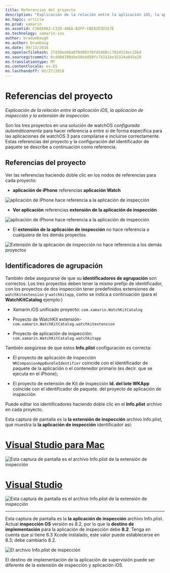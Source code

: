 ```yaml
---
title: Referencias del proyecto
description: "Explicación de la relación entre la aplicación iOS, la aplicación de inspección y la extensión de inspección."
ms.topic: article
ms.prod: xamarin
ms.assetid: C366E062-C33D-406A-B3FF-CBE82E5D1E7E
ms.technology: xamarin-ios
author: bradumbaugh
ms.author: brumbaug
ms.date: 09/13/2016
ms.openlocfilehash: 2fd39ed46a070d091f0fd5480cc782d319ec15bd
ms.sourcegitcommit: 6cd40d190abe38edd50fc74331be15324a845a28
ms.translationtype: MT
ms.contentlocale: es-ES
ms.lasthandoff: 02/27/2018
---
```

# <a name="project-references"></a>Referencias del proyecto

_Explicación de la relación entre la aplicación iOS, la aplicación de inspección y la extensión de inspección._

Son los tres proyectos en una solución de watchOS *configurada automáticamente* para hacer referencia a entre sí de forma específica para las aplicaciones de watchOS 3 para compilarse e incluirse correctamente. Estas referencias del proyecto y la configuración del identificador de paquete se describe a continuación como referencia.

## <a name="project-references"></a>Referencias del proyecto

Ver las referencias haciendo doble clic en los nodos de referencias para cada proyecto:

- **aplicación de iPhone** referencias **aplicación Watch**

![](project-references-images/catalog-reference1.png "aplicación de iPhone hace referencia a la aplicación de inspección")

- **Ver aplicación** referencias **extensión de la aplicación de inspección**

![](project-references-images/catalog-reference2.png "aplicación de iPhone hace referencia a la aplicación de inspección")


 - El **extensión de la aplicación de inspección** no hace referencia a cualquiera de los demás proyectos

![](project-references-images/catalog-reference3.png "Extensión de la aplicación de inspección no hace referencia a los demás proyectos")



## <a name="bundle-identifiers"></a>Identificadores de agrupación

También debe asegurarse de que su **identificadores de agrupación** son correctos.
Los tres proyectos deben tener la *mismo* prefijo de identificador, con los proyectos de dos inspección tener predefinidos extensiones de `watchkitextension` y `watchkitapp`, como se indica a continuación (para el **WatchKitCatalog** ejemplo:)

 - Xamarin.iOS unificado proyecto: `com.xamarin.WatchKitCatalog`

 - Proyecto de WatchKit extensión- `com.xamarin.WatchKitCatalog.watchkitextension`

 - Proyecto de aplicación de inspección: `com.xamarin.WatchKitCatalog.watchkitapp`

También asegúrese de que estos **Info.plist** configuración es correcta:

 - El proyecto de aplicación de inspección `WKCompanionAppBundleIdentifier` coincide con el identificador de paquete de la aplicación o el contenedor primario (es decir. que se ejecuta en el iPhone);

 - El proyecto de extensión de Kit de inspección **Id. del lote WKApp** coincide con el identificador de paquete. del proyecto de aplicación de inspección

Puede editar los identificadores haciendo doble clic en el **Info.plist** archivo en cada proyecto.

Esta captura de pantalla es la **la extensión de inspección** archivo Info.plist, que muestra la **la aplicación de inspección** identificador así:

# <a name="visual-studio-for-mactabvsmac"></a>[Visual Studio para Mac](#tab/vsmac)
    
![](project-references-images/infoplist-extension.png "Esta captura de pantalla es el archivo Info.plist de la extensión de inspección")

# <a name="visual-studiotabvswin"></a>[Visual Studio](#tab/vswin)
    
![](project-references-images/infoplist-extension-vs.png "Esta captura de pantalla es el archivo Info.plist de la extensión de inspección")

-----

Esta captura de pantalla es la **la aplicación de inspección** archivo Info.plist.
Actual **inspección OS** versión es 8.2, por lo que la **destino de implementación** para la aplicación de inspección debe **8.2**. Tenga en cuenta que si tiene 6.3 Xcode instalado, este valor puede establecerse en 8.3; debe cambiarlo 8.2.

![](project-references-images/infoplist-watchapp.png "El archivo Info.plist de inspección")

El destino de implementación de la aplicación de supervisión puede ser diferente de la extensión de inspección y aplicación iOS.

